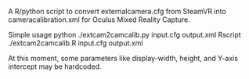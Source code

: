 A R/python script to convert externalcamera.cfg from SteamVR into cameracalibration.xml for Oculus Mixed Reality Capture.

Simple usage
python ./extcam2camcalib.py input.cfg output.xml
Rscript ./extcam2camcalib.R input.cfg output.xml

At this moment, some parameters like display-width, height, and Y-axis intercept may be hardcoded.
